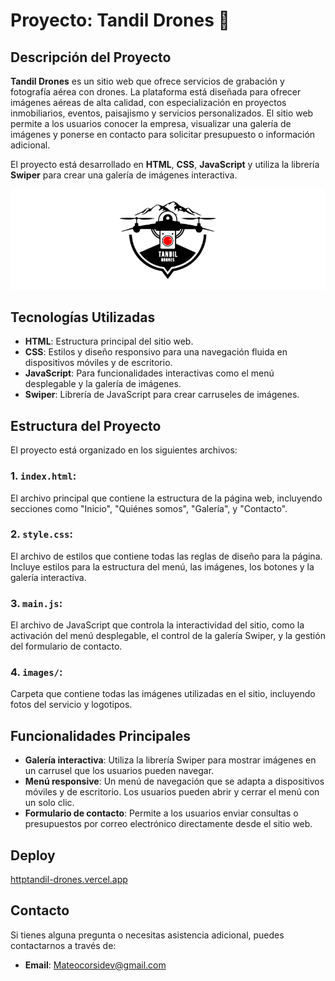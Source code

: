 # Proyecto: Tandil Drones 🚁

## Descripción del Proyecto

**Tandil Drones** es un sitio web que ofrece servicios de grabación y fotografía aérea con drones. La plataforma está diseñada para ofrecer imágenes aéreas de alta calidad, con especialización en proyectos inmobiliarios, eventos, paisajismo y servicios personalizados. El sitio web permite a los usuarios conocer la empresa, visualizar una galería de imágenes y ponerse en contacto para solicitar presupuesto o información adicional.

El proyecto está desarrollado en **HTML**, **CSS**, **JavaScript** y utiliza la librería **Swiper** para crear una galería de imágenes interactiva.

![Logo de Tandil Drones](images/logoR.png)

## Tecnologías Utilizadas

- **HTML**: Estructura principal del sitio web.
- **CSS**: Estilos y diseño responsivo para una navegación fluida en dispositivos móviles y de escritorio.
- **JavaScript**: Para funcionalidades interactivas como el menú desplegable y la galería de imágenes.
- **Swiper**: Librería de JavaScript para crear carruseles de imágenes.

## Estructura del Proyecto

El proyecto está organizado en los siguientes archivos:

### 1. **`index.html`**:
El archivo principal que contiene la estructura de la página web, incluyendo secciones como "Inicio", "Quiénes somos", "Galería", y "Contacto".

### 2. **`style.css`**:
El archivo de estilos que contiene todas las reglas de diseño para la página. Incluye estilos para la estructura del menú, las imágenes, los botones y la galería interactiva.

### 3. **`main.js`**:
El archivo de JavaScript que controla la interactividad del sitio, como la activación del menú desplegable, el control de la galería Swiper, y la gestión del formulario de contacto.

### 4. **`images/`**:
Carpeta que contiene todas las imágenes utilizadas en el sitio, incluyendo fotos del servicio y logotipos.

## Funcionalidades Principales

- **Galería interactiva**: Utiliza la librería Swiper para mostrar imágenes en un carrusel que los usuarios pueden navegar.
- **Menú responsive**: Un menú de navegación que se adapta a dispositivos móviles y de escritorio. Los usuarios pueden abrir y cerrar el menú con un solo clic.
- **Formulario de contacto**: Permite a los usuarios enviar consultas o presupuestos por correo electrónico directamente desde el sitio web.

## Deploy

[httptandil-drones.vercel.app](https://tandil-drones.vercel.app/)

## Contacto

Si tienes alguna pregunta o necesitas asistencia adicional, puedes contactarnos a través de:

- **Email**: [Mateocorsidev@gmail.com](mailto:mateocorsidev@gmail.com)

